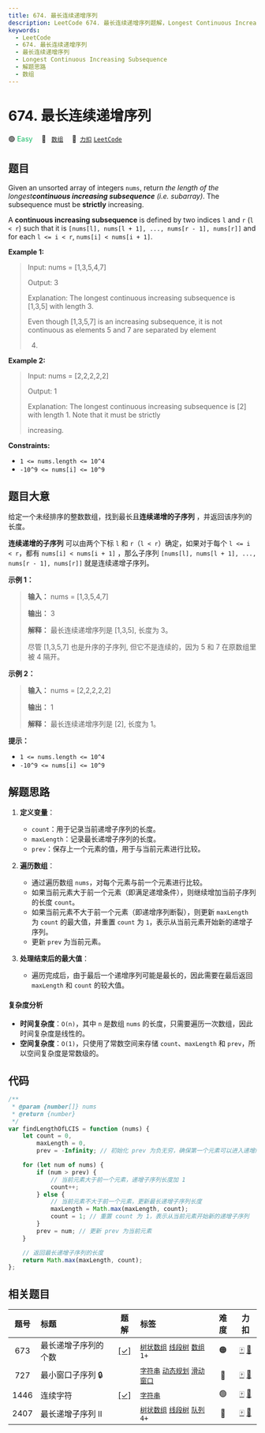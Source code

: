 ```yaml
---
title: 674. 最长连续递增序列
description: LeetCode 674. 最长连续递增序列题解，Longest Continuous Increasing Subsequence，包含解题思路、复杂度分析以及完整的 JavaScript 代码实现。
keywords:
  - LeetCode
  - 674. 最长连续递增序列
  - 最长连续递增序列
  - Longest Continuous Increasing Subsequence
  - 解题思路
  - 数组
---
```


# 674. 最长连续递增序列

🟢 <font color=#15bd66>Easy</font>&emsp; 🔖&ensp; [`数组`](/tag/array.md)&emsp; 🔗&ensp;[`力扣`](https://leetcode.cn/problems/longest-continuous-increasing-subsequence) [`LeetCode`](https://leetcode.com/problems/longest-continuous-increasing-subsequence)

## 题目

Given an unsorted array of integers `nums`, return _the length of the
longest**continuous increasing subsequence** (i.e. subarray)_. The subsequence
must be **strictly** increasing.

A **continuous increasing subsequence** is defined by two indices `l` and `r`
(`l < r`) such that it is `[nums[l], nums[l + 1], ..., nums[r - 1], nums[r]]`
and for each `l <= i < r`, `nums[i] < nums[i + 1]`.

**Example 1:**

> Input: nums = [1,3,5,4,7]
>
> Output: 3
>
> Explanation: The longest continuous increasing subsequence is [1,3,5] with length 3.
>
> Even though [1,3,5,7] is an increasing subsequence, it is not continuous as elements 5 and 7 are separated by element
>
> 4.

**Example 2:**

> Input: nums = [2,2,2,2,2]
>
> Output: 1
>
> Explanation: The longest continuous increasing subsequence is [2] with length 1. Note that it must be strictly
>
> increasing.

**Constraints:**

- `1 <= nums.length <= 10^4`
- `-10^9 <= nums[i] <= 10^9`

## 题目大意

给定一个未经排序的整数数组，找到最长且**连续递增的子序列** ，并返回该序列的长度。

**连续递增的子序列** 可以由两个下标 `l` 和 `r`（`l < r`）确定，如果对于每个 `l <= i < r`，都有 `nums[i] <
nums[i + 1]` ，那么子序列 `[nums[l], nums[l + 1], ..., nums[r - 1], nums[r]]`
就是连续递增子序列。

**示例 1：**

> **输入：** nums = [1,3,5,4,7]
>
> **输出：** 3
>
> **解释：** 最长连续递增序列是 [1,3,5], 长度为 3。
>
> 尽管 [1,3,5,7] 也是升序的子序列, 但它不是连续的，因为 5 和 7 在原数组里被 4 隔开。

**示例 2：**

> **输入：** nums = [2,2,2,2,2]
>
> **输出：** 1
>
> **解释：** 最长连续递增序列是 [2], 长度为 1。

**提示：**

- `1 <= nums.length <= 10^4`
- `-10^9 <= nums[i] <= 10^9`

## 解题思路

1. **定义变量**：

   - `count`：用于记录当前递增子序列的长度。
   - `maxLength`：记录最长递增子序列的长度。
   - `prev`：保存上一个元素的值，用于与当前元素进行比较。

2. **遍历数组**：

   - 通过遍历数组 `nums`，对每个元素与前一个元素进行比较。
   - 如果当前元素大于前一个元素（即满足递增条件），则继续增加当前子序列的长度 `count`。
   - 如果当前元素不大于前一个元素（即递增序列断裂），则更新 `maxLength` 为 `count` 的最大值，并重置 `count` 为 `1`，表示从当前元素开始新的递增子序列。
   - 更新 `prev` 为当前元素。

3. **处理结束后的最大值**：
   - 遍历完成后，由于最后一个递增序列可能是最长的，因此需要在最后返回 `maxLength` 和 `count` 的较大值。

#### 复杂度分析

- **时间复杂度**：`O(n)`，其中 `n` 是数组 `nums` 的长度，只需要遍历一次数组，因此时间复杂度是线性的。
- **空间复杂度**：`O(1)`，只使用了常数空间来存储 `count`、`maxLength` 和 `prev`，所以空间复杂度是常数级的。

## 代码

```javascript
/**
 * @param {number[]} nums
 * @return {number}
 */
var findLengthOfLCIS = function (nums) {
	let count = 0,
		maxLength = 0,
		prev = -Infinity; // 初始化 prev 为负无穷，确保第一个元素可以进入递增序列

	for (let num of nums) {
		if (num > prev) {
			// 当前元素大于前一个元素，递增子序列长度加 1
			count++;
		} else {
			// 当前元素不大于前一个元素，更新最长递增子序列长度
			maxLength = Math.max(maxLength, count);
			count = 1; // 重置 count 为 1，表示从当前元素开始新的递增子序列
		}
		prev = num; // 更新 prev 为当前元素
	}

	// 返回最长递增子序列的长度
	return Math.max(maxLength, count);
};
```

## 相关题目

<!-- prettier-ignore -->
| 题号 | 标题 | 题解 | 标签 | 难度 | 力扣 |
| :------: | :------ | :------: | :------ | :------: | :------: |
| 673 | 最长递增子序列的个数 | [[✓]](/problem/0673.md) |  [`树状数组`](/tag/binary-indexed-tree.md) [`线段树`](/tag/segment-tree.md) [`数组`](/tag/array.md) `1+` | 🟠 | [🀄️](https://leetcode.cn/problems/number-of-longest-increasing-subsequence) [🔗](https://leetcode.com/problems/number-of-longest-increasing-subsequence) |
| 727 | 最小窗口子序列 🔒 |  |  [`字符串`](/tag/string.md) [`动态规划`](/tag/dynamic-programming.md) [`滑动窗口`](/tag/sliding-window.md) | 🔴 | [🀄️](https://leetcode.cn/problems/minimum-window-subsequence) [🔗](https://leetcode.com/problems/minimum-window-subsequence) |
| 1446 | 连续字符 | [[✓]](/problem/1446.md) |  [`字符串`](/tag/string.md) | 🟢 | [🀄️](https://leetcode.cn/problems/consecutive-characters) [🔗](https://leetcode.com/problems/consecutive-characters) |
| 2407 | 最长递增子序列 II |  |  [`树状数组`](/tag/binary-indexed-tree.md) [`线段树`](/tag/segment-tree.md) [`队列`](/tag/queue.md) `4+` | 🔴 | [🀄️](https://leetcode.cn/problems/longest-increasing-subsequence-ii) [🔗](https://leetcode.com/problems/longest-increasing-subsequence-ii) |